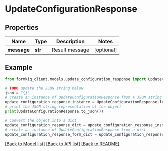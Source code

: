 # UpdateConfigurationResponse


## Properties

Name | Type | Description | Notes
------------ | ------------- | ------------- | -------------
**message** | **str** | Result message | [optional] 

## Example

```python
from formkiq_client.models.update_configuration_response import UpdateConfigurationResponse

# TODO update the JSON string below
json = "{}"
# create an instance of UpdateConfigurationResponse from a JSON string
update_configuration_response_instance = UpdateConfigurationResponse.from_json(json)
# print the JSON string representation of the object
print(UpdateConfigurationResponse.to_json())

# convert the object into a dict
update_configuration_response_dict = update_configuration_response_instance.to_dict()
# create an instance of UpdateConfigurationResponse from a dict
update_configuration_response_form_dict = update_configuration_response.from_dict(update_configuration_response_dict)
```
[[Back to Model list]](../README.md#documentation-for-models) [[Back to API list]](../README.md#documentation-for-api-endpoints) [[Back to README]](../README.md)


